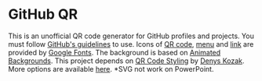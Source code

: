 # GitHub QR

This is an unofficial QR code generator for GitHub profiles and projects. You must follow [GitHub's guidelines](https://github.com/logos) to use. Icons of [QR code](https://fonts.google.com/icons?selected=Material%20Icons%20Round%3Aqr_code%3A), [menu](https://fonts.google.com/icons?selected=Material%20Icons%20Round%3Amenu%3A) and [link](https://fonts.google.com/icons?selected=Material%20Icons%20Round%3Alink%3A) are provided by [Google Fonts](https://fonts.google.com/icons). The background is based on [Animated Backgrounds](https://animatedbackgrounds.me/). This project depends on [QR Code Styling](https://github.com/kozakdenys/qr-code-styling) by [Denys Kozak](https://github.com/kozakdenys). More options are available [here](https://qr-code-styling.com/). \*SVG not work on PowerPoint.
